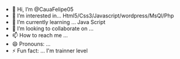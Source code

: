 - 👋 Hi, I’m @CauaFelipe05
- 👀 I’m interested in... Html5/Css3/Javascript/wordpress/MsQl/Php   
- 🌱 I’m currently learning ... Java Script
- 💞️ I’m looking to collaborate on ...
- 📫 How to reach me ...
- 😄 Pronouns: ...
- ⚡ Fun fact: ... I'm trainner level

<!---
CauaFelipe05/CauaFelipe05 is a ✨ special ✨ repository because its `README.md` (this file) appears on your GitHub profile.
You can click the Preview link to take a look at your changes.
--->
